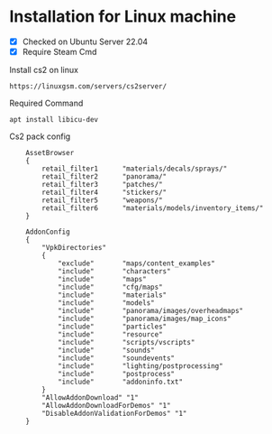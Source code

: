 # Installation for Linux machine
 
- [x] Checked on Ubuntu Server 22.04 
- [x] Require Steam Cmd

Install cs2 on linux

```shell
https://linuxgsm.com/servers/cs2server/
```


Required Command 
```shell
apt install libicu-dev
```


Cs2 pack config 
```shell
	AssetBrowser
	{
		retail_filter1		"materials/decals/sprays/"
		retail_filter2		"panorama/"
		retail_filter3		"patches/"
		retail_filter4		"stickers/"
		retail_filter5		"weapons/"
		retail_filter6		"materials/models/inventory_items/"
	}

	AddonConfig	
	{
		"VpkDirectories"
		{
			"exclude"       "maps/content_examples"
			"include"		"characters"
			"include"       "maps"
			"include"       "cfg/maps"
			"include"       "materials"
			"include"       "models"
			"include"       "panorama/images/overheadmaps"
			"include"       "panorama/images/map_icons"
			"include"       "particles"
			"include"       "resource"
			"include"       "scripts/vscripts"
			"include"       "sounds"
			"include"       "soundevents"
			"include"       "lighting/postprocessing"
			"include"       "postprocess"
			"include"       "addoninfo.txt"
		} 
		"AllowAddonDownload" "1"
		"AllowAddonDownloadForDemos" "1"
		"DisableAddonValidationForDemos" "1"
	}
```